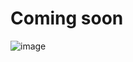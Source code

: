 # Coming soon
![image](https://github.com/user-attachments/assets/4fe07805-8f34-4886-a6d5-d018fd1e3177)
